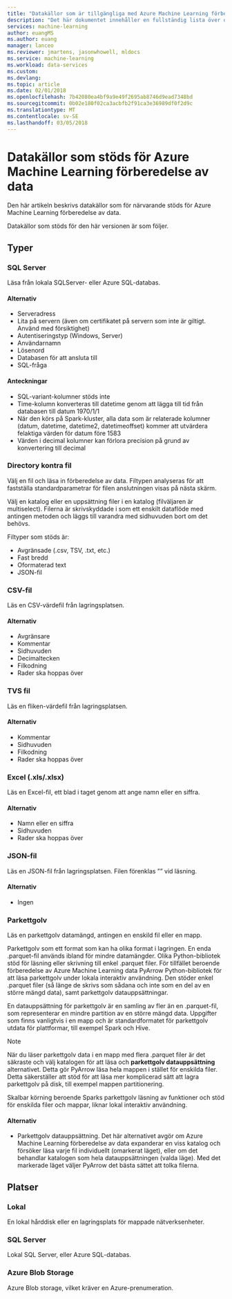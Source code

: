 ```yaml
---
title: "Datakällor som är tillgängliga med Azure Machine Learning förberedelse av data som stöds | Microsoft Docs"
description: "Det här dokumentet innehåller en fullständig lista över datakällor som stöds tillgänglig för Azure Machine Learning förberedelse av data."
services: machine-learning
author: euangMS
ms.author: euang
manager: lanceo
ms.reviewer: jmartens, jasonwhowell, mldocs
ms.service: machine-learning
ms.workload: data-services
ms.custom: 
ms.devlang: 
ms.topic: article
ms.date: 02/01/2018
ms.openlocfilehash: 7b42080ea4bf9a9e49f2695ab8746d9ead7348bd
ms.sourcegitcommit: 0b02e180f02ca3acbfb2f91ca3e36989df0f2d9c
ms.translationtype: MT
ms.contentlocale: sv-SE
ms.lasthandoff: 03/05/2018
---
```

# <a name="supported-data-sources-for-azure-machine-learning-data-preparation"></a>Datakällor som stöds för Azure Machine Learning förberedelse av data 
Den här artikeln beskrivs datakällor som för närvarande stöds för Azure Machine Learning förberedelse av data.

Datakällor som stöds för den här versionen är som följer.

## <a name="types"></a>Typer 

### <a name="sql-server"></a>SQL Server
Läsa från lokala SQLServer- eller Azure SQL-databas.

#### <a name="options"></a>Alternativ
- Serveradress
- Lita på servern (även om certifikatet på servern som inte är giltigt. Använd med försiktighet)
- Autentiseringstyp (Windows, Server)
- Användarnamn
- Lösenord
- Databasen för att ansluta till
- SQL-fråga

#### <a name="notes"></a>Anteckningar
- SQL-variant-kolumner stöds inte
- Time-kolumn konverteras till datetime genom att lägga till tid från databasen till datum 1970/1/1
- När den körs på Spark-kluster, alla data som är relaterade kolumner (datum, datetime, datetime2, datetimeoffset) kommer att utvärdera felaktiga värden för datum före 1583
- Värden i decimal kolumner kan förlora precision på grund av konvertering till decimal

### <a name="directory-vs-file"></a>Directory kontra fil
Välj en fil och läsa in förberedelse av data. Filtypen analyseras för att fastställa standardparametrar för filen anslutningen visas på nästa skärm.

Välj en katalog eller en uppsättning filer i en katalog (filväljaren är multiselect). Filerna är skrivskyddade i som ett enskilt dataflöde med antingen metoden och läggs till varandra med sidhuvuden bort om det behövs.

Filtyper som stöds är:
- Avgränsade (.csv, TSV, .txt, etc.)
- Fast bredd
- Oformaterad text
- JSON-fil

### <a name="csv-file"></a>CSV-fil
Läs en CSV-värdefil från lagringsplatsen.

#### <a name="options"></a>Alternativ
- Avgränsare
- Kommentar
- Sidhuvuden
- Decimaltecken
- Filkodning
- Rader ska hoppas över

### <a name="tsv-file"></a>TVS fil
Läs en fliken-värdefil från lagringsplatsen.

#### <a name="options"></a>Alternativ
- Kommentar
- Sidhuvuden
- Filkodning
- Rader ska hoppas över

### <a name="excel-xlsxlsx"></a>Excel (.xls/.xlsx)
Läs en Excel-fil, ett blad i taget genom att ange namn eller en siffra.

#### <a name="options"></a>Alternativ
- Namn eller en siffra
- Sidhuvuden
- Rader ska hoppas över

### <a name="json-file"></a>JSON-fil
Läs en JSON-fil från lagringsplatsen. Filen förenklas ”” vid läsning.

#### <a name="options"></a>Alternativ
- Ingen

### <a name="parquet"></a>Parkettgolv
Läs en parkettgolv datamängd, antingen en enskild fil eller en mapp.

Parkettgolv som ett format som kan ha olika format i lagringen. En enda .parquet-fil används ibland för mindre datamängder. Olika Python-bibliotek stöd för läsning eller skrivning till enkel .parquet filer. För tillfället beroende förberedelse av Azure Machine Learning data PyArrow Python-bibliotek för att läsa parkettgolv under lokala interaktiv användning. Den stöder enkel .parquet filer (så länge de skrivs som sådana och inte som en del av en större mängd data), samt parkettgolv datauppsättningar.

En datauppsättning för parkettgolv är en samling av fler än en .parquet-fil, som representerar en mindre partition av en större mängd data. Uppgifter som finns vanligtvis i en mapp och är standardformatet för parkettgolv utdata för plattformar, till exempel Spark och Hive.

>[!NOTE]
>När du läser parkettgolv data i en mapp med flera .parquet filer är det säkraste och välj katalogen för att läsa och **parkettgolv datauppsättning** alternativet. Detta gör PyArrow läsa hela mappen i stället för enskilda filer. Detta säkerställer att stöd för att läsa mer komplicerad sätt att lagra parkettgolv på disk, till exempel mappen partitionering.

Skalbar körning beroende Sparks parkettgolv läsning av funktioner och stöd för enskilda filer och mappar, liknar lokal interaktiv användning.

#### <a name="options"></a>Alternativ
- Parkettgolv datauppsättning. Det här alternativet avgör om Azure Machine Learning förberedelse av data expanderar en viss katalog och försöker läsa varje fil individuellt (omarkerat läget), eller om det behandlar katalogen som hela datauppsättningen (valda läge). Med det markerade läget väljer PyArrow det bästa sättet att tolka filerna.


## <a name="locations"></a>Platser
### <a name="local"></a>Lokal
En lokal hårddisk eller en lagringsplats för mappade nätverksenheter.

### <a name="sql-server"></a>SQL Server
Lokal SQL Server, eller Azure SQL-databas.

### <a name="azure-blob-storage"></a>Azure Blob Storage
Azure Blob storage, vilket kräver en Azure-prenumeration.

